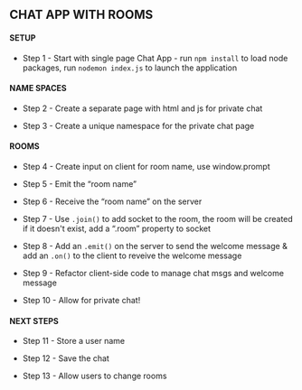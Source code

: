 CHAT APP WITH ROOMS
-------------------

#### SETUP
* Step 1 - Start with single page Chat App - run `npm install` to load node packages, run `nodemon index.js` to launch the application

#### NAME SPACES
* Step 2 - Create a separate page with html and js for private chat

* Step 3 -  Create a unique namespace for the private chat page 

#### ROOMS
* Step 4 - Create input on client for room name, use window.prompt

* Step 5 - Emit the “room name”

* Step 6 - Receive the “room name” on the server

* Step 7 - Use `.join()` to add socket to the room, the room will be created if it doesn't exist, add a “.room” property to socket

* Step 8 - Add an `.emit()` on the server to send the welcome message & add an `.on()` to the client to reveive the welcome message

* Step 9 - Refactor client-side code to manage chat msgs and welcome message

* Step 10 - Allow for private chat!

#### NEXT STEPS
* Step 11 - Store a user name

* Step 12 - Save the chat

* Step 13 - Allow users to change rooms

